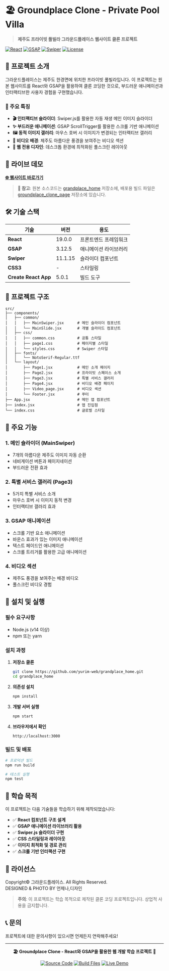 # 🏖️ Groundplace Clone - Private Pool Villa

> **제주도 프라이빗 풀빌라 그라운드플레이스 웹사이트 클론 프로젝트**

[![React](https://img.shields.io/badge/React-19.0.0-blue.svg)](https://reactjs.org/)
[![GSAP](https://img.shields.io/badge/GSAP-3.12.5-green.svg)](https://greensock.com/gsap/)
[![Swiper](https://img.shields.io/badge/Swiper-11.1.15-orange.svg)](https://swiperjs.com/)
[![License](https://img.shields.io/badge/License-Private-red.svg)]()

## 🌟 프로젝트 소개

그라운드플레이스는 제주도 한경면에 위치한 프라이빗 풀빌라입니다. 이 프로젝트는 원본 웹사이트를 React와 GSAP을 활용하여 클론 코딩한 것으로, 부드러운 애니메이션과 인터랙티브한 사용자 경험을 구현했습니다.

### 🎯 주요 특징

- **🎬 인터랙티브 슬라이더**: Swiper.js를 활용한 자동 재생 메인 이미지 슬라이더
- **✨ 부드러운 애니메이션**: GSAP ScrollTrigger를 활용한 스크롤 기반 애니메이션
- **🖼️ 동적 이미지 갤러리**: 마우스 호버 시 이미지가 변경되는 인터랙티브 갤러리
- **🎥 비디오 배경**: 제주도 아름다운 풍경을 보여주는 비디오 섹션
- **📱 웹 전용 디자인**: 데스크톱 환경에 최적화된 풀스크린 레이아웃

## 🚀 라이브 데모

**[🌐 웹사이트 바로가기](https://yurim-web.github.io/groundplace_clone_page/)**

> **📝 참고**: 원본 소스코드는 [grandplace_home](https://github.com/yurim-web/grandplace_home) 저장소에, 배포용 빌드 파일은 [groundplace_clone_page](https://github.com/yurim-web/groundplace_clone_page) 저장소에 있습니다.

## 🛠️ 기술 스택

| 기술 | 버전 | 용도 |
|------|------|------|
| **React** | 19.0.0 | 프론트엔드 프레임워크 |
| **GSAP** | 3.12.5 | 애니메이션 라이브러리 |
| **Swiper** | 11.1.15 | 슬라이더 컴포넌트 |
| **CSS3** | - | 스타일링 |
| **Create React App** | 5.0.1 | 빌드 도구 |

## 📁 프로젝트 구조

```
src/
├── components/
│   ├── common/
│   │   ├── MainSwiper.jsx      # 메인 슬라이더 컴포넌트
│   │   └── MainSlide.jsx       # 개별 슬라이드 컴포넌트
│   ├── css/
│   │   ├── common.css          # 공통 스타일
│   │   ├── page1.css           # 페이지별 스타일
│   │   └── styles.css          # Swiper 스타일
│   ├── fonts/
│   │   └── NotoSerif-Regular.ttf
│   └── layout/
│       ├── Page1.jsx           # 메인 소개 페이지
│       ├── Page2.jsx           # 프라이빗 스페이스 소개
│       ├── Page3.jsx           # 특별 서비스 갤러리
│       ├── Page4.jsx           # 비디오 배경 페이지
│       ├── Video_page.jsx      # 비디오 섹션
│       └── Footer.jsx          # 푸터
├── App.jsx                     # 메인 앱 컴포넌트
├── index.jsx                   # 앱 진입점
└── index.css                   # 글로벌 스타일
```

## 🎨 주요 기능

### 1. 메인 슬라이더 (MainSwiper)
- 7개의 아름다운 제주도 이미지 자동 순환
- 네비게이션 버튼과 페이지네이션
- 부드러운 전환 효과

### 2. 특별 서비스 갤러리 (Page3)
- 5가지 특별 서비스 소개
- 마우스 호버 시 이미지 동적 변경
- 인터랙티브 갤러리 효과

### 3. GSAP 애니메이션
- 스크롤 기반 요소 애니메이션
- 바운스 효과가 있는 이미지 애니메이션
- 텍스트 페이드인 애니메이션
- 스크롤 트리거를 활용한 고급 애니메이션

### 4. 비디오 섹션
- 제주도 풍경을 보여주는 배경 비디오
- 풀스크린 비디오 경험

## 🚀 설치 및 실행

### 필수 요구사항
- Node.js (v14 이상)
- npm 또는 yarn

### 설치 과정

1. **저장소 클론**
   ```bash
   git clone https://github.com/yurim-web/grandplace_home.git
   cd grandplace_home
   ```

2. **의존성 설치**
   ```bash
   npm install
   ```

3. **개발 서버 실행**
   ```bash
   npm start
   ```

4. **브라우저에서 확인**
   ```
   http://localhost:3000
   ```

### 빌드 및 배포

```bash
# 프로덕션 빌드
npm run build

# 테스트 실행
npm test
```

## 🎯 학습 목적

이 프로젝트는 다음 기술들을 학습하기 위해 제작되었습니다:

- ✅ **React 컴포넌트 구조 설계**
- ✅ **GSAP 애니메이션 라이브러리 활용**
- ✅ **Swiper.js 슬라이더 구현**
- ✅ **CSS 스타일링과 레이아웃**
- ✅ **이미지 최적화 및 경로 관리**
- ✅ **스크롤 기반 인터랙션 구현**


## 📄 라이선스

Copyright© 그라운드플레이스. All Rights Reserved.  
DESIGNED & PHOTO BY 언제나,디자인

> **주의**: 이 프로젝트는 학습 목적으로 제작된 클론 코딩 프로젝트입니다. 상업적 사용을 금지합니다.

## 📞 문의

프로젝트에 대한 문의사항이 있으시면 언제든지 연락해주세요!

---

<div align="center">

**🏖️ Groundplace Clone - React와 GSAP을 활용한 웹 개발 학습 프로젝트 🚀**

[![Source Code](https://img.shields.io/badge/Source%20Code-Repository-black?style=for-the-badge&logo=github)](https://github.com/yurim-web/grandplace_home)
[![Build Files](https://img.shields.io/badge/Build%20Files-Deploy%20Repo-blue?style=for-the-badge&logo=github)](https://github.com/yurim-web/groundplace_clone_page)
[![Live Demo](https://img.shields.io/badge/Live%20Demo-Website-green?style=for-the-badge&logo=vercel)](https://yurim-web.github.io/groundplace_clone_page/)

</div>
